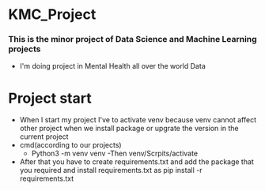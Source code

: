 # KMC_Project
### This is the minor project of Data Science and Machine Learning projects
- I'm doing project in Mental Health all over the world Data

# Project start
- When I start my project I've to activate venv because venv cannot affect other project when we install package or upgrate the version in the current project
- cmd(according to our projects)
  - Python3 -m venv venv
  -Then venv/Scrpits/activate
- After that you have to create requirements.txt and add the package that you required and install requirements.txt as pip install -r requirements.txt
